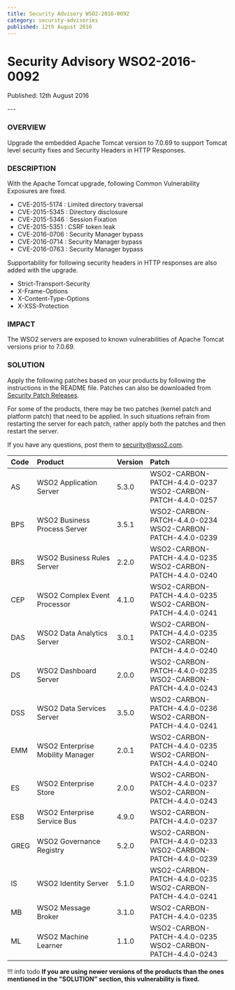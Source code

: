 ```yaml
---
title: Security Advisory WSO2-2016-0092
category: security-advisories
published: 12th August 2016
---
```


# Security Advisory WSO2-2016-0092

<p class="doc-info">Published: 12th August 2016</p>
---

### OVERVIEW
Upgrade the embedded Apache Tomcat version to 7.0.69 to support Tomcat level security fixes and Security Headers in HTTP Responses.


### DESCRIPTION
With the Apache Tomcat upgrade, following Common Vulnerability Exposures are fixed.

* CVE-2015-5174 : Limited directory traversal
* CVE-2015-5345 : Directory disclosure
* CVE-2015-5346 : Session Fixation
* CVE-2015-5351 : CSRF token leak
* CVE-2016-0706 : Security Manager bypass
* CVE-2016-0714 : Security Manager bypass
* CVE-2016-0763 : Security Manager bypass

Supportability for following security headers in HTTP responses are also added with the upgrade.

* Strict-Transport-Security
* X-Frame-Options
* X-Content-Type-Options
* X-XSS-Protection


### IMPACT
The WSO2 servers are exposed to known vulnerabilities of Apache Tomcat versions prior to 7.0.69.


### SOLUTION
Apply the following patches based on your products by following the instructions in the README file. Patches can also be downloaded from [Security Patch Releases](https://wso2.com/security-patch-releases/).

For some of the products, there may be two patches (kernel patch and platform patch) that need to be applied. In such situations refrain from restarting the server for each patch, rather apply both the patches and then restart the server.

If you have any questions, post them to <security@wso2.com>.


| **Code** | **Product** | **Version** | **Patch** |
| :--- | :------ | :------ | :---- |
| AS   | WSO2 Application Server | 5.3.0 | WSO2-CARBON-PATCH-4.4.0-0237 <br> WSO2-CARBON-PATCH-4.4.0-0257 |
|BPS   | WSO2 Business Process Server | 3.5.1 | WSO2-CARBON-PATCH-4.4.0-0234 <br> WSO2-CARBON-PATCH-4.4.0-0239 |
| BRS  | WSO2 Business Rules Server | 2.2.0 | WSO2-CARBON-PATCH-4.4.0-0235 <br> WSO2-CARBON-PATCH-4.4.0-0240 |
| CEP  | WSO2 Complex Event Processor | 4.1.0 | WSO2-CARBON-PATCH-4.4.0-0235 <br> WSO2-CARBON-PATCH-4.4.0-0241 |
| DAS  | WSO2 Data Analytics Server | 3.0.1 | WSO2-CARBON-PATCH-4.4.0-0235 <br> WSO2-CARBON-PATCH-4.4.0-0240 |
| DS   | WSO2 Dashboard Server | 2.0.0 | WSO2-CARBON-PATCH-4.4.0-0235 <br> WSO2-CARBON-PATCH-4.4.0-0243 |
| DSS  | WSO2 Data Services Server | 3.5.0 | WSO2-CARBON-PATCH-4.4.0-0236 <br> WSO2-CARBON-PATCH-4.4.0-0241 |
| EMM  | WSO2 Enterprise Mobility Manager | 2.0.1 | WSO2-CARBON-PATCH-4.4.0-0235 <br> WSO2-CARBON-PATCH-4.4.0-0240 |
| ES   | WSO2 Enterprise Store | 2.0.0 | WSO2-CARBON-PATCH-4.4.0-0237 <br> WSO2-CARBON-PATCH-4.4.0-0243 |
| ESB  | WSO2 Enterprise Service Bus | 4.9.0 | WSO2-CARBON-PATCH-4.4.0-0237 |
| GREG | WSO2 Governance Registry | 5.2.0 | WSO2-CARBON-PATCH-4.4.0-0233 <br> WSO2-CARBON-PATCH-4.4.0-0239 |
| IS   | WSO2 Identity Server | 5.1.0 | WSO2-CARBON-PATCH-4.4.0-0235 <br> WSO2-CARBON-PATCH-4.4.0-0241 |
| MB   | WSO2 Message Broker | 3.1.0 | WSO2-CARBON-PATCH-4.4.0-0235 |
| ML   | WSO2 Machine Learner | 1.1.0 | WSO2-CARBON-PATCH-4.4.0-0235 <br> WSO2-CARBON-PATCH-4.4.0-0243 |


!!! info todo
    **If you are using newer versions of the products than the ones mentioned in the "SOLUTION" section, this vulnerability is fixed.**
